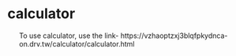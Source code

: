 # calculator
<ul>
  To use calculator, use the link- https://vzhaoptzxj3blqfpkydnca-on.drv.tw/calculator/calculator.html
</ul>
